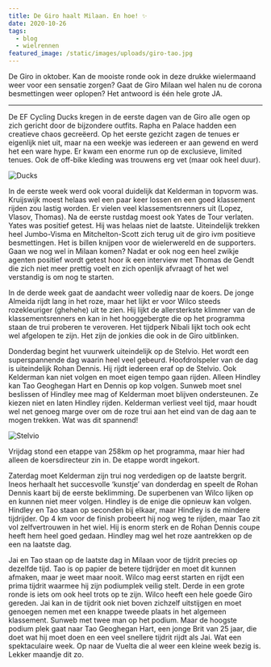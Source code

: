 ```yaml
---
title: De Giro haalt Milaan. En hoe! ✨
date: 2020-10-26
tags:
  - blog
  - wielrennen
featured_image: /static/images/uploads/giro-tao.jpg
---
```


De Giro in oktober. Kan de mooiste ronde ook in deze drukke wielermaand weer voor een sensatie zorgen? Gaat de Giro Milaan wel halen nu de corona besmettingen weer oplopen? Het antwoord is één hele grote JA.

---

De EF Cycling Ducks kregen in de eerste dagen van de Giro alle ogen op zich gericht door de bijzondere outfits. Rapha en Palace hadden een creatieve chaos gecreëerd. Op het eerste gezicht zagen de tenues er eigenlijk niet uit, maar na een weekje was iedereen er aan gewend en werd het een ware hype. Er kwam een enorme run op de exclusieve, limited tenues. Ook de off-bike kleding was trouwens erg vet (maar ook heel duur).

![](/static/images/uploads/giro-duck.jpg "Ducks")

In de eerste week werd ook vooral duidelijk dat Kelderman in topvorm was. Kruijswijk moest helaas wel een paar keer lossen en een goed klassement rijden zou lastig worden. Er vielen veel klassementsrenners uit (Lopez, Vlasov, Thomas). Na de eerste rustdag moest ook Yates de Tour verlaten. Yates was positief getest. Hij was helaas niet de laatste. Uiteindelijk trekken heel Jumbo-Visma en Mitchelton-Scott zich terug uit de giro ivm positieve besmettingen. Het is billen knijpen voor de wielerwereld en de supporters. Gaan we nog wel in Milaan komen? Nadat er ook nog een heel zwikje agenten positief wordt getest hoor ik een interview met Thomas de Gendt die zich niet meer prettig voelt en zich openlijk afvraagt of het wel verstandig is om nog te starten.

In de derde week gaat de aandacht weer volledig naar de koers. De jonge Almeida rijdt lang in het roze, maar het lijkt er voor Wilco steeds rozekleuriger (ghehehe) uit te zien. Hij lijkt de allersterkste klimmer van de klassementsrenners en kan in het hooggebergte die op het programma staan de trui proberen te veroveren. Het tijdperk Nibali lijkt toch ook echt wel afgelopen te zijn. Het zijn de jonkies die ook in de Giro uitblinken.

Donderdag begint het vuurwerk uiteindelijk op de Stelvio. Het wordt een superspannende dag waarin heel veel gebeurd. Hoofdrolspeler van de dag is uiteindelijk Rohan Dennis. Hij rijdt iedereen eraf op de Stelvio. Ook Kelderman kan niet volgen en moet eigen tempo gaan rijden. Alleen Hindley kan Tao Geoghegan Hart en Dennis op kop volgen. Sunweb moet snel beslissen of Hindley mee mag of Kelderman moet blijven ondersteunen. Ze kiezen niet en laten Hindley rijden. Kelderman verliest veel tijd, maar houdt wel net genoeg marge over om de roze trui aan het eind van de dag aan te mogen trekken. Wat was dit spannend!

![](/static/images/uploads/giro-stelvio.jpg "Stelvio")

Vrijdag stond een etappe van 258km op het programma, maar hier had alleen de koersdirecteur zin in. De etappe wordt ingekort.

Zaterdag moet Kelderman zijn trui nog verdedigen op de laatste bergrit. Ineos herhaalt het succesvolle ‘kunstje’ van donderdag en speelt de Rohan Dennis kaart bij de eerste beklimming. De superbenen van Wilco lijken op en kunnen niet meer volgen. Hindley is de enige die opnieuw kan volgen. Hindley en Tao staan op seconden bij elkaar, maar Hindley is de mindere tijdrijder. Op 4 km voor de finish probeert hij nog weg te rijden, maar Tao zit vol zelfvertrouwen in het wiel. Hij is enorm sterk en de Rohan Dennis coupe heeft hem heel goed gedaan. Hindley mag wel het roze aantrekken op de een na laatste dag.

Jai en Tao staan op de laatste dag in Milaan voor de tijdrit precies op dezelfde tijd. Tao is op papier de betere tijdrijder en moet dit kunnen afmaken, maar je weet maar nooit. Wilco mag eerst starten en rijdt een prima tijdrit waarmee hij zijn podiumplek veilig stelt. Derde in een grote ronde is iets om ook heel trots op te zijn. Wilco heeft een hele goede Giro gereden. Jai kan in de tijdrit ook niet boven zichzelf uitstijgen en moet genoegen nemen met een knappe tweede plaats in het algemeen klassement. Sunweb met twee man op het podium. Maar de hoogste podium plek gaat naar  Tao Geoghegan Hart, een jonge Brit van 25 jaar, die doet wat hij moet doen en een veel snellere tijdrit rijdt als Jai. Wat een spektaculaire week. Op naar de Vuelta die al weer een kleine week bezig is. Lekker maandje dit zo.
